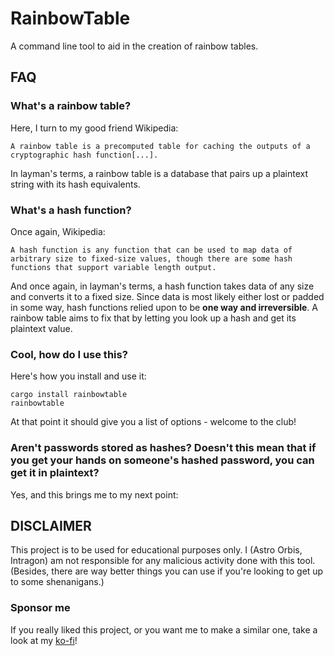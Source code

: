 # RainbowTable

A command line tool to aid in the creation of rainbow tables.

## FAQ

### What's a rainbow table?

Here, I turn to my good friend Wikipedia:

```text
A rainbow table is a precomputed table for caching the outputs of a cryptographic hash function[...].
```

In layman's terms, a rainbow table is a database that pairs up a plaintext string with its hash equivalents.

### What's a hash function?

Once again, Wikipedia:

```text
A hash function is any function that can be used to map data of arbitrary size to fixed-size values, though there are some hash functions that support variable length output.
```

And once again, in layman's terms, a hash function takes data of any size and converts it to a fixed size. Since data is most likely either lost or padded in some way, hash functions relied upon to be **one way and irreversible**. A rainbow table aims to fix that by letting you look up a hash and get its plaintext value.

### Cool, how do I use this?

Here's how you install and use it:

```text
cargo install rainbowtable
rainbowtable
```

At that point it should give you a list of options -  welcome to the club!

### Aren't passwords stored as hashes? Doesn't this mean that if you get your hands on someone's hashed password, you can get it in plaintext?

Yes, and this brings me to my next point:

## DISCLAIMER

This project is to be used for educational purposes only. I (Astro Orbis, Intragon) am not responsible for any malicious activity done with this tool. (Besides, there are way better things you can use if you're looking to get up to some shenanigans.)

### Sponsor me

If you really liked this project, or you want me to make a similar one, take a look at my [ko-fi](https://ko-fi.com/astroorbis)!
